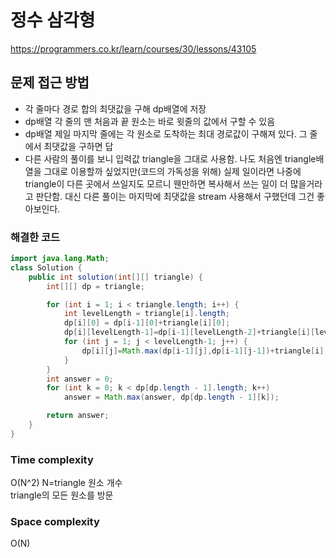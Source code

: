 # 정수 삼각형
https://programmers.co.kr/learn/courses/30/lessons/43105

## 문제 접근 방법
- 각 줄마다 경로 합의 최댓값을 구해 dp배열에 저장
- dp배열 각 줄의 맨 처음과 끝 원소는 바로 윗줄의 값에서 구할 수 있음
- dp배열 제일 마지막 줄에는 각 원소로 도착하는 최대 경로값이 구해져 있다. 그 줄에서 최댓값을 구하면 답
- 다른 사람의 풀이를 보니 입력값 triangle을 그대로 사용함. 나도 처음엔 triangle배열을 그대로 이용할까 싶었지만(코드의 가독성을 위해) 실제 일이라면 나중에 triangle이 다른 곳에서 쓰일지도 모르니 웬만하면 복사해서 쓰는 일이 더 많을거라고 판단함. 대신 다른 풀이는 마지막에 최댓값을 stream 사용해서 구했던데 그건 좋아보인다.

### 해결한 코드
```java
import java.lang.Math;
class Solution {
    public int solution(int[][] triangle) {
        int[][] dp = triangle;

        for (int i = 1; i < triangle.length; i++) {
            int levelLength = triangle[i].length;
            dp[i][0] = dp[i-1][0]+triangle[i][0];
            dp[i][levelLength-1]=dp[i-1][levelLength-2]+triangle[i][levelLength-1];
            for (int j = 1; j < levelLength-1; j++) {
                dp[i][j]=Math.max(dp[i-1][j],dp[i-1][j-1])+triangle[i][j];
            }
        }
        int answer = 0;
        for (int k = 0; k < dp[dp.length - 1].length; k++)
            answer = Math.max(answer, dp[dp.length - 1][k]);

        return answer;
    }
}
```
### Time complexity
O(N^2) N=triangle 원소 개수   
triangle의 모든 원소를 방문

### Space complexity
O(N)
